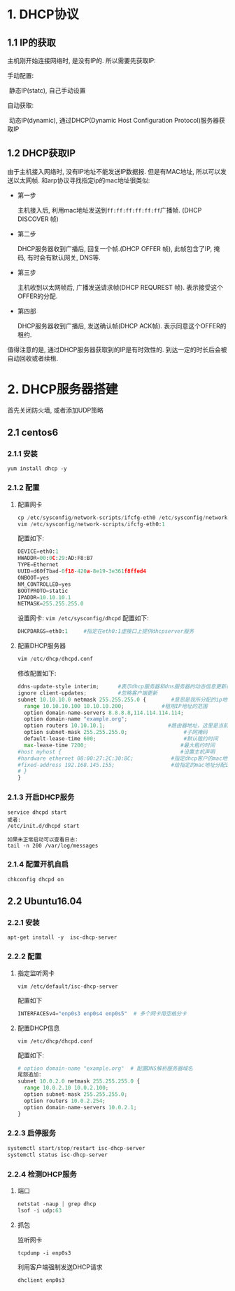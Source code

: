 # 1. DHCP协议

## 1.1 IP的获取

主机刚开始连接网络时, 是没有IP的.  所以需要先获取IP:

手动配置:

​		静态IP(statc), 自己手动设置

自动获取: 

​		动态IP(dynamic), 通过DHCP(Dynamic Host Configuration Protocol)服务器获取IP

## 1.2 DHCP获取IP

由于主机接入网络时, 没有IP地址不能发送IP数据报. 但是有MAC地址, 所以可以发送以太网帧. 和arp协议寻找指定ip的mac地址很类似:

* 第一步

  主机接入后, 利用mac地址发送到`ff:ff:ff:ff:ff:ff`广播帧. (DHCP DISCOVER 帧)

* 第二步

  DHCP服务器收到广播后, 回复一个帧.(DHCP OFFER 帧), 此帧包含了IP, 掩码, 有时会有默认网关, DNS等.

* 第三步

  主机收到以太网帧后, 广播发送请求帧(DHCP REQUREST 帧). 表示接受这个OFFER的分配.

* 第四部

  DHCP服务器收到广播后, 发送确认帧(DHCP ACK帧). 表示同意这个OFFER的租约.

值得注意的是, 通过DHCP服务器获取到的IP是有时效性的. 到达一定的时长后会被自动回收或者续租.

# 2. DHCP服务器搭建
首先关闭防火墙, 或者添加UDP策略
## 2.1 centos6

### 2.1.1  安装

   `yum install dhcp -y`

### 2.1.2 配置

1. 配置网卡

   ```python
   cp /etc/sysconfig/network-scripts/ifcfg-eth0 /etc/sysconfig/network-   scripts/ifcfg-eth0:1
   vim /etc/sysconfig/network-scripts/ifcfg-eth0:1
   ```

   配置如下:

   ```python
   DEVICE=eth0:1
   HWADDR=00:0C:29:AD:F8:B7
   TYPE=Ethernet
   UUID=d60f7bad-0f18-420a-8e19-3e361f8ffed4
   ONBOOT=yes
   NM_CONTROLLED=yes
   BOOTPROTO=static
   IPADDR=10.10.10.1
   NETMASK=255.255.255.0
   ```
   设置网卡:
   `vim /etc/sysconfig/dhcpd`
   配置如下:
   
   ```python
   DHCPDARGS=eth0:1     #指定在eth0:1虚接口上提供dhcpserver服务
   ```

2. 配置DHCP服务器

   ```python
   vim /etc/dhcp/dhcpd.conf
   ```
   修改配置如下:

   ```python
   ddns-update-style interim;      #表示dhcp服务器和dns服务器的动态信息更新模式
   ignore client-updates;          #忽略客户端更新
   subnet 10.10.10.0 netmask 255.255.255.0 {        #意思是我所分配的ip地址所在的网段为192.168.145.0 子网掩码为255.255.255.0
     range 10.10.10.100 10.10.10.200;            #租用IP地址的范围
     option domain-name-servers 8.8.8.8,114.114.114.114;
     option domain-name "example.org";
     option routers 10.10.10.1;                    #路由器地址，这里是当前 dhcp 机器的IP地址
     option subnet-mask 255.255.255.0;                  #子网掩码
     default-lease-time 600;                            #默认租约时间
     max-lease-time 7200;                              #最大租约时间
   #host myhost {                                      #设置主机声明
   #hardware ethernet 08:00:27:2C:30:8C;            #指定dhcp客户的mac地址
   #fixed-address 192.168.145.155;                  #给指定的mac地址分配ip
   # }
   }
   ```

### 2.1.3 开启DHCP服务
```
service dhcpd start
或者:
/etc/init.d/dhcpd start

如果未正常启动可以查看日志:
tail -n 200 /var/log/messages
```
### 2.1.4 配置开机自启
```python
chkconfig dhcpd on 
```
## 2.2 Ubuntu16.04

### 2.2.1 安装

   `apt-get install -y  isc-dhcp-server`

### 2.2.2 配置 

   1. 指定监听网卡

      `vim /etc/default/isc-dhcp-server`

      配置如下

      ```python
      INTERFACESv4="enp0s3 enp0s4 enp0s5"  # 多个网卡用空格分卡   
      ```


  2. 配置DHCP信息

     `vim /etc/dhcp/dhcpd.conf`
     
     配置如下:
     
     ```python
     # option domain-name "example.org"  # 配置DNS解析服务器域名
     尾部追加:
     subnet 10.0.2.0 netmask 255.255.255.0 {
       range 10.0.2.10 10.0.2.100;
       option subnet-mask 255.255.255.0;
       option routers 10.0.2.254;
       option domain-name-servers 10.0.2.1;
     }
     ```
     
### 2.2.3 启停服务
```python
systemctl start/stop/restart isc-dhcp-server
systemctl status isc-dhcp-server
```

### 2.2.4 检测DHCP服务

1. 端口

   ```python
   netstat -naup | grep dhcp
   lsof -i udp:63
   ```

2. 抓包

   监听网卡

   ```
   tcpdump -i enp0s3
   ```

   利用客户端强制发送DHCP请求

   ```python
   dhclient enp0s3
   ```

   



